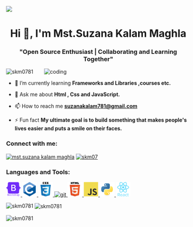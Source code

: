 <img src="https://wallpapertag.com/wallpaper/full/e/e/e/405846-coding-wallpaper-2000x1080-for-android.jpg">
<h1 align="center">Hi 👋, I'm Mst.Suzana Kalam Maghla</h1>
<h3 align="center">"Open Source Enthusiast | Collaborating and Learning Together"</h3>

<img align="right" alt="coding" width="400" src="https://static.wixstatic.com/media/b313a9_89ebec0c5f384c65a9551f0c1ec18ca9~mv2.gif" >

<p align="left"> <img src="https://komarev.com/ghpvc/?username=skm0781&label=Profile%20views&color=0e75b6&style=flat" alt="skm0781" /> </p>

- 🌱 I’m currently learning **Frameworks and Libraries ,courses etc.**

- 💬 Ask me about **Html , Css and JavaScript.**

- 📫 How to reach me **suzanakalam781@gmail.com**

- ⚡ Fun fact **My ultimate goal is to build something that makes people's lives easier and puts a smile on their faces.**

<h3 align="left">Connect with me:</h3>
<p align="left">
<a href="https://linkedin.com/in/mst.suzana kalam maghla" target="blank"><img align="center" src="https://raw.githubusercontent.com/rahuldkjain/github-profile-readme-generator/master/src/images/icons/Social/linked-in-alt.svg" alt="mst.suzana kalam maghla" height="30" width="40" /></a>
<a href="https://codeforces.com/profile/skm07" target="blank"><img align="center" src="https://raw.githubusercontent.com/rahuldkjain/github-profile-readme-generator/master/src/images/icons/Social/codeforces.svg" alt="skm07" height="30" width="40" /></a>
</p>

<h3 align="left">Languages and Tools:</h3>
<p align="left"> <a href="https://getbootstrap.com" target="_blank" rel="noreferrer"> <img src="https://raw.githubusercontent.com/devicons/devicon/master/icons/bootstrap/bootstrap-plain-wordmark.svg" alt="bootstrap" width="40" height="40"/> </a> <a href="https://www.cprogramming.com/" target="_blank" rel="noreferrer"> <img src="https://raw.githubusercontent.com/devicons/devicon/master/icons/c/c-original.svg" alt="c" width="40" height="40"/> </a> <a href="https://www.w3schools.com/css/" target="_blank" rel="noreferrer"> <img src="https://raw.githubusercontent.com/devicons/devicon/master/icons/css3/css3-original-wordmark.svg" alt="css3" width="40" height="40"/> </a> <a href="https://git-scm.com/" target="_blank" rel="noreferrer"> <img src="https://www.vectorlogo.zone/logos/git-scm/git-scm-icon.svg" alt="git" width="40" height="40"/> </a> <a href="https://www.w3.org/html/" target="_blank" rel="noreferrer"> <img src="https://raw.githubusercontent.com/devicons/devicon/master/icons/html5/html5-original-wordmark.svg" alt="html5" width="40" height="40"/> </a> <a href="https://developer.mozilla.org/en-US/docs/Web/JavaScript" target="_blank" rel="noreferrer"> <img src="https://raw.githubusercontent.com/devicons/devicon/master/icons/javascript/javascript-original.svg" alt="javascript" width="40" height="40"/> </a> <a href="https://www.python.org" target="_blank" rel="noreferrer"> <img src="https://raw.githubusercontent.com/devicons/devicon/master/icons/python/python-original.svg" alt="python" width="40" height="40"/> </a> <a href="https://reactjs.org/" target="_blank" rel="noreferrer"> <img src="https://raw.githubusercontent.com/devicons/devicon/master/icons/react/react-original-wordmark.svg" alt="react" width="40" height="40"/> </a> </p>

<p><img align="left" src="https://github-readme-stats.vercel.app/api/top-langs?username=skm0781&show_icons=true&locale=en&layout=compact" alt="skm0781" /></p>

<p>&nbsp;<img align="center" src="https://github-readme-stats.vercel.app/api?username=skm0781&show_icons=true&locale=en" alt="skm0781" /></p>

<p><img align="center" src="https://github-readme-streak-stats.herokuapp.com/?user=skm0781&" alt="skm0781" /></p>

